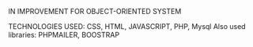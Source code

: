 IN IMPROVEMENT FOR OBJECT-ORIENTED SYSTEM

TECHNOLOGIES USED: CSS, HTML, JAVASCRIPT, PHP, Mysql
Also used libraries: PHPMAILER, BOOSTRAP
